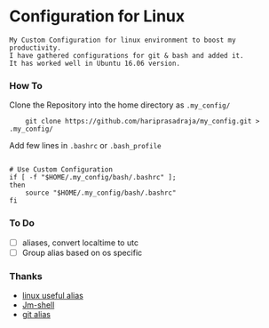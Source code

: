 # Configuration for Linux

    My Custom Configuration for linux environment to boost my productivity.
    I have gathered configurations for git & bash and added it.
    It has worked well in Ubuntu 16.06 version.

### How To

Clone the Repository into the home directory as `.my_config/`

```
    git clone https://github.com/hariprasadraja/my_config.git > .my_config/

```

Add few lines in `.bashrc` or `.bash_profile`

```

# Use Custom Configuration
if [ -f "$HOME/.my_config/bash/.bashrc" ];
then
    source "$HOME/.my_config/bash/.bashrc"
fi

```

### To Do

- [ ] aliases, convert localtime to utc
- [ ] Group alias based on os specific

### Thanks

- [linux useful alias](https://www.cyberciti.biz/tips/bash-aliases-mac-centos-linux-unix.html)
- [Jm-shell](https://github.com/jmcclare/jm-shell)
- [git alias](https://github.com/GitAlias/gitalias)
